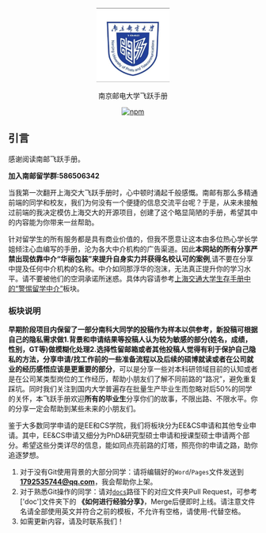 <p align="center">
  <a href="https://sustech-application.github.io/Application-Book">
    <img alt="docsify" src="./docs/src/_media/SUSTech_University_Logo.png" height="150">
  </a>
</p>

<p align="center">
  南京邮电大学飞跃手册
</p>

<p align="center">
  <a href="https://www.npmjs.com/package/docsify"><img alt="npm" src="https://img.shields.io/npm/v/docsify.svg"></a>
</p>

## 引言

感谢阅读南邮飞跃手册。

**加入南邮留学群:586506342**

当我第一次翻开上海交大飞跃手册时，心中顿时涌起千般感慨。南邮有那么多精通前端的同学和校友，我们为何没有一个便捷的信息交流平台呢？于是，从来未接触过前端的我决定模仿上海交大的开源项目，创建了这个略显简陋的手册，希望其中的内容能为你带来一丝帮助。

针对留学生的所有服务都是具有商业价值的，但我不愿意让这本由多位热心学长学姐倾注心血编写的手册，沦为各大中介机构的广告渠道。因此**本网站的所有分享严禁出现依靠中介“华丽包装”来提升自身实力并获得名校认可的案例**,请不要在分享中提及任何中介机构的名称。中介如同那浮华的泡沫，无法真正提升你的学习水平。请不要被他们的空洞承诺所迷惑。具体内容请参考<a href="https://github.com/SurviveSJTU/SurviveSJTUManual/blob/master/fang-tan-ji/untitled/jing-ti-chu-guo-zhong-jie.md">上海交通大学生存手册中的“警惕留学中介”</a>板块。


### 板块说明

**早期阶段项目内保留了一部分南科大同学的投稿作为样本以供参考，新投稿可根据自己的隐私需求做1.背景和申请结果等投稿人认为较为敏感的部分(姓名，成绩，性别，GT等)做模糊化处理2.选择性留邮箱或者其他投稿人觉得有利于保护自己隐私的方法，分享申请/找工作前的一些准备流程以及后续的硕博就读或者在公司就业的经历感悟应该是更重要的部分**，可以是分享一些对本科研领域目前的认知或者是在公司某类型岗位的工作经历，帮助小朋友们了解不同前路的“路况”，避免重复踩坑。同时我们关注到国内大学普遍存在批量生产毕业生而忽略对后50%的同学的关怀，本飞跃手册欢迎**所有的毕业生**分享你们的故事，不限出路、不限水平。你的分享一定会帮助到某些未来的小朋友们。

鉴于大多数同学申请的是EE和CS学院，我们将板块分为EE&CS申请和其他专业申请。其中，EE&CS申请又细分为PhD&研究型硕士申请和授课型硕士申请两个部分。希望这些分类详尽的信息，能如同点亮前路的灯塔，照亮你的申请之路，助你追逐梦想。


1. 对于没有Git使用背景的大部分同学：请将编辑好的`Word`/`Pages`文件发送到**1792535744@qq.com**，我会帮助你上架。
2. 对于熟悉Git操作的同学：请对[`docs`](https://github.com/SurviveNJUPT/NJUPT-Application/tree/master/docs)路径下的对应文件夹Pull Request，可参考 ['doc']文件夹下的 **《如何进行经验分享》**，Merge后便即时上线。请注意文件名请全部使用英文并符合之前的模板，不允许有空格，请使用-代替空格。
3. 如需更新内容，请及时联系我们！